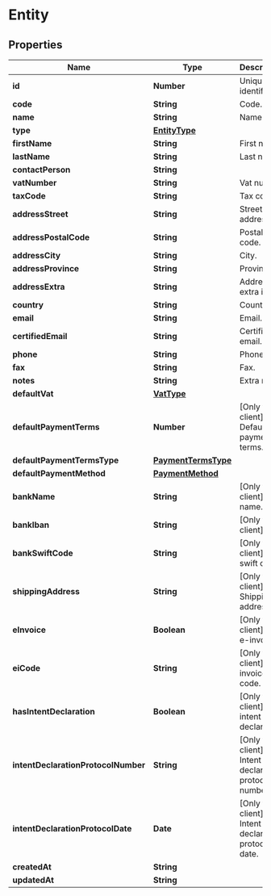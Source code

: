 # Entity

## Properties

Name | Type | Description | Notes
------------ | ------------- | ------------- | -------------
**id** | **Number** | Unique identifier | [optional] 
**code** | **String** | Code. | [optional] 
**name** | **String** | Name | [optional] 
**type** | [**EntityType**](EntityType.md) |  | [optional] 
**firstName** | **String** | First name. | [optional] 
**lastName** | **String** | Last name. | [optional] 
**contactPerson** | **String** |  | [optional] 
**vatNumber** | **String** | Vat number | [optional] 
**taxCode** | **String** | Tax code. | [optional] 
**addressStreet** | **String** | Street address. | [optional] 
**addressPostalCode** | **String** | Postal code. | [optional] 
**addressCity** | **String** | City. | [optional] 
**addressProvince** | **String** | Province. | [optional] 
**addressExtra** | **String** | Address extra info. | [optional] 
**country** | **String** | Country | [optional] 
**email** | **String** | Email. | [optional] 
**certifiedEmail** | **String** | Certified email. | [optional] 
**phone** | **String** | Phone. | [optional] 
**fax** | **String** | Fax. | [optional] 
**notes** | **String** | Extra notes. | [optional] 
**defaultVat** | [**VatType**](VatType.md) |  | [optional] 
**defaultPaymentTerms** | **Number** | [Only for client] Default payment terms. | [optional] 
**defaultPaymentTermsType** | [**PaymentTermsType**](PaymentTermsType.md) |  | [optional] 
**defaultPaymentMethod** | [**PaymentMethod**](PaymentMethod.md) |  | [optional] 
**bankName** | **String** | [Only for client] Bank name. | [optional] 
**bankIban** | **String** | [Only for client] Iban. | [optional] 
**bankSwiftCode** | **String** | [Only for client] Bank swift code. | [optional] 
**shippingAddress** | **String** | [Only for client] Shipping address. | [optional] 
**eInvoice** | **Boolean** | [Only for client] Use e-invoices. | [optional] 
**eiCode** | **String** | [Only for client] E-invoices code. | [optional] 
**hasIntentDeclaration** | **Boolean** | [Only for client] Has intent declaration. | [optional] 
**intentDeclarationProtocolNumber** | **String** | [Only for client] Intent declaration protocol number. | [optional] 
**intentDeclarationProtocolDate** | **Date** | [Only for client] Intent declaration protocol date. | [optional] 
**createdAt** | **String** |  | [optional] 
**updatedAt** | **String** |  | [optional] 


